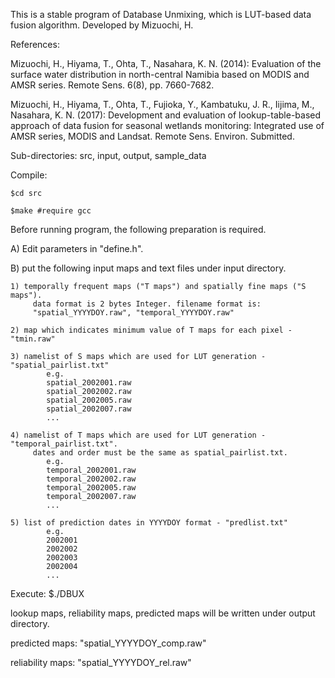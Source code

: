This is a stable program of Database Unmixing, which is LUT-based data fusion algorithm.
Developed by Mizuochi, H.

References:

Mizuochi, H., Hiyama, T., Ohta, T., Nasahara, K. N. (2014): Evaluation of the surface water distribution in north-central Namibia based on MODIS and AMSR series. Remote Sens. 6(8), pp. 7660-7682.

Mizuochi, H., Hiyama, T., Ohta, T., Fujioka, Y., Kambatuku, J. R., Iijima, M., Nasahara, K. N. (2017): Development and evaluation of lookup-table-based approach of data fusion for seasonal wetlands monitoring: Integrated use of AMSR series, MODIS and Landsat. Remote Sens. Environ. Submitted.


Sub-directories: src, input, output, sample_data

Compile:

	$cd src

	$make #require gcc

Before running program, the following preparation is required.

A) Edit parameters in "define.h".

B) put the following input maps and text files under input directory.

	1) temporally frequent maps ("T maps") and spatially fine maps ("S maps").
		 data format is 2 bytes Integer. filename format is:
		 "spatial_YYYYDOY.raw", "temporal_YYYYDOY.raw"

	2) map which indicates minimum value of T maps for each pixel - "tmin.raw"

	3) namelist of S maps which are used for LUT generation - "spatial_pairlist.txt"
			e.g.
			spatial_2002001.raw
			spatial_2002002.raw
			spatial_2002005.raw
			spatial_2002007.raw
			...

	4) namelist of T maps which are used for LUT generation - "temporal_pairlist.txt".
		 dates and order must be the same as spatial_pairlist.txt.
			e.g.
			temporal_2002001.raw
			temporal_2002002.raw
			temporal_2002005.raw
			temporal_2002007.raw
			...

	5) list of prediction dates in YYYYDOY format - "predlist.txt"
			e.g.
			2002001
			2002002
			2002003
			2002004
			...

Execute:
        $./DBUX

lookup maps, reliability maps, predicted maps will be written under output directory.

predicted maps: "spatial_YYYYDOY_comp.raw"

reliability maps: "spatial_YYYYDOY_rel.raw"
